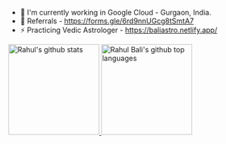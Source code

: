- 🔭 I'm currently working in Google Cloud - Gurgaon, India.
- 💬 Referrals - https://forms.gle/6rd9nnUGcg8tSmtA7
- ⚡ Practicing Vedic Astrologer - https://baliastro.netlify.app/

<a href="https://github.com/snapfast">
  <img height="180em" src="https://github-readme-stats.vercel.app/api?username=snapfast&show_icons=true&theme=graywhite&count_private=true" alt="Rahul's github stats" />
  <img height="180em" src="https://github-readme-stats.vercel.app/api/top-langs/?username=snapfast&theme=graywhite&layout=compact" alt="Rahul Bali's github top languages" />
</a>
<br/>

<!--
**Rahul Bali** is a ✨ _special_ ✨ repository because its `README.md` (this file) appears on your GitHub profile.

Here are some ideas to get you started:

- 🔭 I’m currently working on ...
- 🌱 I’m currently learning ...
- 👯 I’m looking to collaborate on ...
- 🤔 I’m looking for help with ...
- 💬 Ask me about ...
- 📫 How to reach me: ...
- 😄 Pronouns: ...
- ⚡ Fun fact: ...
-->
